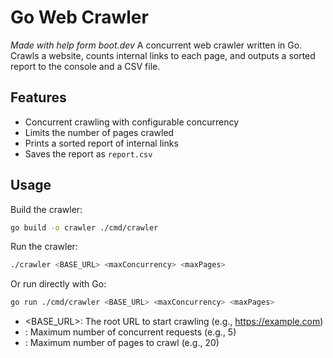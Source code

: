 # Go Web Crawler

_Made with help form boot.dev_
A concurrent web crawler written in Go. Crawls a website, counts internal links to each page, and outputs a sorted report to the console and a CSV file.

## Features

- Concurrent crawling with configurable concurrency
- Limits the number of pages crawled
- Prints a sorted report of internal links
- Saves the report as `report.csv`

## Usage

Build the crawler:

```sh
go build -o crawler ./cmd/crawler
```

Run the crawler:

```sh
./crawler <BASE_URL> <maxConcurrency> <maxPages>
```

Or run directly with Go:

```sh
go run ./cmd/crawler <BASE_URL> <maxConcurrency> <maxPages>
```

- <BASE_URL>: The root URL to start crawling (e.g., https://example.com)
- <maxConcurrency>: Maximum number of concurrent requests (e.g., 5)
- <maxPages>: Maximum number of pages to crawl (e.g., 20)
